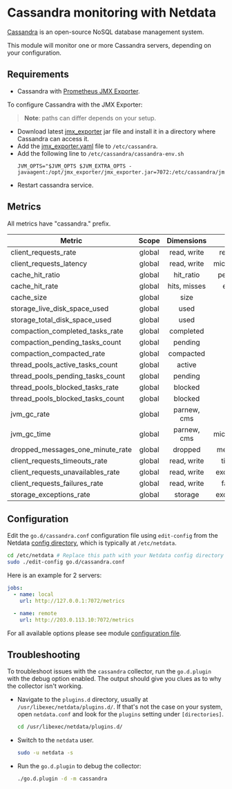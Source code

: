 <!--
title: "Cassandra monitoring with Netdata"
description: "Monitor the health and performance of Cassandra database servers with zero configuration, per-second metric granularity, and interactive visualizations."
custom_edit_url: https://github.com/netdata/go.d.plugin/edit/master/modules/cassandra/README.md
sidebar_label: "Cassandra"
-->

# Cassandra monitoring with Netdata

[Cassandra](https://cassandra.apache.org/_/index.html) is an open-source NoSQL database management system.

This module will monitor one or more Cassandra servers, depending on your configuration.

## Requirements

- Cassandra with [Prometheus JMX Exporter](https://github.com/prometheus/jmx_exporter).

To configure Cassandra with the JMX Exporter:

> **Note**: paths can differ depends on your setup.

- Download latest [jmx_exporter](https://repo1.maven.org/maven2/io/prometheus/jmx/jmx_prometheus_javaagent/) jar file
  and install it in a directory where Cassandra can access it.
- Add
  the [jmx_exporter.yaml](https://raw.githubusercontent.com/netdata/go.d.plugin/master/modules/cassandra/testdata/jmx_exporter.yaml)
  file to `/etc/cassandra`.
- Add the following line to `/etc/cassandra/cassandra-env.sh`
  ```
  JVM_OPTS="$JVM_OPTS $JVM_EXTRA_OPTS -javaagent:/opt/jmx_exporter/jmx_exporter.jar=7072:/etc/cassandra/jmx_exporter.yaml
  ```
- Restart cassandra service.

## Metrics

All metrics have "cassandra." prefix.

| Metric                            | Scope  |  Dimensions  |    Units     |
|-----------------------------------|:------:|:------------:|:------------:|
| client_requests_rate              | global | read, write  |  requests/s  |
| client_requests_latency           | global | read, write  | microseconds |
| cache_hit_ratio                   | global |  hit_ratio   |  percentage  |
| cache_hit_rate                    | global | hits, misses |   events/s   |
| cache_size                        | global |     size     |    bytes     |
| storage_live_disk_space_used      | global |     used     |    bytes     |
| storage_total_disk_space_used     | global |     used     |    bytes     |
| compaction_completed_tasks_rate   | global |  completed   |   tasks/s    |
| compaction_pending_tasks_count    | global |   pending    |    tasks     |
| compaction_compacted_rate         | global |  compacted   |   bytes/s    |
| thread_pools_active_tasks_count   | global |    active    |    tasks     |
| thread_pools_pending_tasks_count  | global |   pending    |    tasks     |
| thread_pools_blocked_tasks_rate   | global |   blocked    |   tasks/s    |
| thread_pools_blocked_tasks_count  | global |   blocked    |    tasks     |
| jvm_gc_rate                       | global | parnew, cms  |     gc/s     |
| jvm_gc_time                       | global | parnew, cms  | microseconds |
| dropped_messages_one_minute_rate  | global |   dropped    |  messages/s  |
| client_requests_timeouts_rate     | global | read, write  |  timeout/s   |
| client_requests_unavailables_rate | global | read, write  | exceptions/s |
| client_requests_failures_rate     | global | read, write  |  failures/s  |
| storage_exceptions_rate           | global |   storage    | exceptions/s |

## Configuration

Edit the `go.d/cassandra.conf` configuration file using `edit-config` from the
Netdata [config directory](https://learn.netdata.cloud/docs/configure/nodes), which is typically at `/etc/netdata`.

```bash
cd /etc/netdata # Replace this path with your Netdata config directory
sudo ./edit-config go.d/cassandra.conf
```

Here is an example for 2 servers:

```yaml
jobs:
  - name: local
    url: http://127.0.0.1:7072/metrics

  - name: remote
    url: http://203.0.113.10:7072/metrics
```

For all available options please see
module [configuration file](https://github.com/netdata/go.d.plugin/blob/master/config/go.d/cassandra.conf).

## Troubleshooting

To troubleshoot issues with the `cassandra` collector, run the `go.d.plugin` with the debug option enabled. The output
should give you clues as to why the collector isn't working.

- Navigate to the `plugins.d` directory, usually at `/usr/libexec/netdata/plugins.d/`. If that's not the case on
  your system, open `netdata.conf` and look for the `plugins` setting under `[directories]`.

  ```bash
  cd /usr/libexec/netdata/plugins.d/
  ```

- Switch to the `netdata` user.

  ```bash
  sudo -u netdata -s
  ```

- Run the `go.d.plugin` to debug the collector:

  ```bash
  ./go.d.plugin -d -m cassandra
  ```
